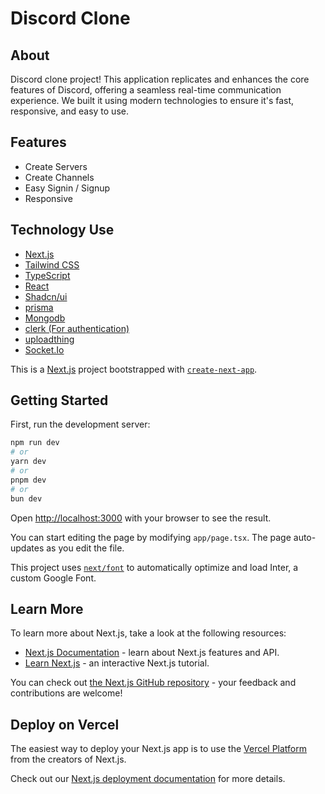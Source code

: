 # Discord Clone


## About 
Discord clone project! This application replicates and enhances the core features of Discord, offering a seamless real-time communication experience. We built it using modern technologies to ensure it's fast, responsive, and easy to use.

## Features
- Create Servers
- Create Channels
- Easy Signin / Signup
- Responsive 

## Technology Use
- [Next.js](https://nextjs.org/)
- [Tailwind CSS](https://tailwindcss.com/)
- [TypeScript](https://www.typescriptlang.org/)
- [React](https://reactjs.org/)
- [Shadcn/ui](https://ui.shadcn.com/docs)
- [prisma](https://www.prisma.io/)
- [Mongodb](https://www.mongodb.com/)
- [clerk (For authentication)](https://clerk.com/docs)
- [uploadthing](https://docs.uploadthing.com/)
- [Socket.Io](https://socket.io/docs/v4/#:~:text=Socket.IO%20is%20a%20library,WebSocket)

This is a [Next.js](https://nextjs.org/) project bootstrapped with [`create-next-app`](https://github.com/vercel/next.js/tree/canary/packages/create-next-app).

## Getting Started

First, run the development server:

```bash
npm run dev
# or
yarn dev
# or
pnpm dev
# or
bun dev
```

Open [http://localhost:3000](http://localhost:3000) with your browser to see the result.

You can start editing the page by modifying `app/page.tsx`. The page auto-updates as you edit the file.

This project uses [`next/font`](https://nextjs.org/docs/basic-features/font-optimization) to automatically optimize and load Inter, a custom Google Font.

## Learn More

To learn more about Next.js, take a look at the following resources:

- [Next.js Documentation](https://nextjs.org/docs) - learn about Next.js features and API.
- [Learn Next.js](https://nextjs.org/learn) - an interactive Next.js tutorial.

You can check out [the Next.js GitHub repository](https://github.com/vercel/next.js/) - your feedback and contributions are welcome!

## Deploy on Vercel

The easiest way to deploy your Next.js app is to use the [Vercel Platform](https://vercel.com/new?utm_medium=default-template&filter=next.js&utm_source=create-next-app&utm_campaign=create-next-app-readme) from the creators of Next.js.

Check out our [Next.js deployment documentation](https://nextjs.org/docs/deployment) for more details.
